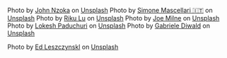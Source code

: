 Photo by <a href="https://unsplash.com/@nzokajohn?utm_source=unsplash&utm_medium=referral&utm_content=creditCopyText">John Nzoka</a> on <a href="/s/photos/figurine?utm_source=unsplash&utm_medium=referral&utm_content=creditCopyText">Unsplash</a>
Photo by <a href="https://unsplash.com/@simonardo?utm_source=unsplash&utm_medium=referral&utm_content=creditCopyText">Simone Mascellari 🇮🇹</a> on <a href="/s/photos/figurine?utm_source=unsplash&utm_medium=referral&utm_content=creditCopyText">Unsplash</a>
Photo by <a href="https://unsplash.com/@riku?utm_source=unsplash&utm_medium=referral&utm_content=creditCopyText">Riku Lu</a> on <a href="/s/photos/figurine?utm_source=unsplash&utm_medium=referral&utm_content=creditCopyText">Unsplash</a>
Photo by <a href="https://unsplash.com/@joemilnefilm?utm_source=unsplash&utm_medium=referral&utm_content=creditCopyText">Joe Milne</a> on <a href="/s/photos/figurine?utm_source=unsplash&utm_medium=referral&utm_content=creditCopyText">Unsplash</a>
Photo by <a href="https://unsplash.com/@lokeshpaduchuri?utm_source=unsplash&utm_medium=referral&utm_content=creditCopyText">Lokesh Paduchuri</a> on <a href="/s/photos/figurine?utm_source=unsplash&utm_medium=referral&utm_content=creditCopyText">Unsplash</a>
  Photo by <a href="https://unsplash.com/@gabrielediwald?utm_source=unsplash&utm_medium=referral&utm_content=creditCopyText">Gabriele Diwald</a> on <a href="/s/photos/rain?utm_source=unsplash&utm_medium=referral&utm_content=creditCopyText">Unsplash</a>
  
  Photo by <a href="https://unsplash.com/@ed_leszczynskl?utm_source=unsplash&utm_medium=referral&utm_content=creditCopyText">Ed Leszczynskl</a> on <a href="/s/photos/rain?utm_source=unsplash&utm_medium=referral&utm_content=creditCopyText">Unsplash</a>
  

  